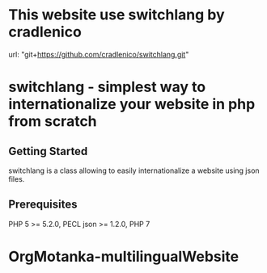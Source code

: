 # This website use switchlang by cradlenico
url: "git+https://github.com/cradlenico/switchlang.git"


# switchlang - simplest way to internationalize your website in php from scratch

## Getting Started
switchlang is a class allowing to easily internationalize a website using json files.

## Prerequisites
PHP 5 >= 5.2.0, PECL json >= 1.2.0, PHP 7

# OrgMotanka-multilingualWebsite
